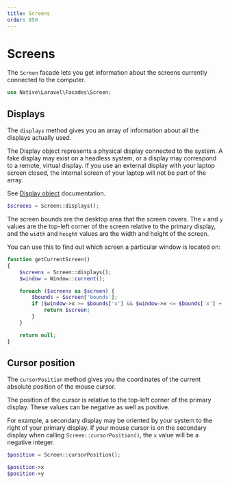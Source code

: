 ```yaml
---
title: Screens
order: 850
---
```

# Screens

The `Screen` facade lets you get information about the screens currently connected to the computer.

```php
use Native\Laravel\Facades\Screen;
```

## Displays

The `displays` method gives you an array of information about all the displays actually used.

The Display object represents a physical display connected to the system. A fake display may exist on a headless system, or a display may correspond to a remote, virtual display. If you use an external display with your laptop screen closed, the internal screen of your laptop will not be part of the array.

See [Display object](https://www.electronjs.org/docs/latest/api/structures/display) documentation.

```php
$screens = Screen::displays();
```

The screen bounds are the desktop area that the screen covers. The `x` and `y` values are the top-left corner of the screen relative to the primary display, and the `width` and `height` values are the width and height of the screen.

You can use this to find out which screen a particular window is located on:

```php
function getCurrentScreen()
{
    $screens = Screen::displays();
    $window = Window::current();

    foreach ($screens as $screen) {
        $bounds = $screen['bounds'];
        if ($window->x >= $bounds['x'] && $window->x <= $bounds['x'] + $bounds['width'] && $window->y >= $bounds['y'] && $window->y <= $bounds['y'] + $bounds['height']) {
            return $screen;
        }
    }

    return null;
}
```


## Cursor position

The `cursorPosition` method gives you the coordinates of the current absolute position of the mouse cursor.

The position of the cursor is relative to the top-left corner of the primary display. These values can be
negative as well as positive.

For example, a secondary display may be oriented by your system to the right of your primary display.
If your mouse cursor is on the secondary display when calling `Screen::cursorPosition()`, the `x` value will be a negative integer.
```php
$position = Screen::cursorPosition();

$position->x
$position->y
```
